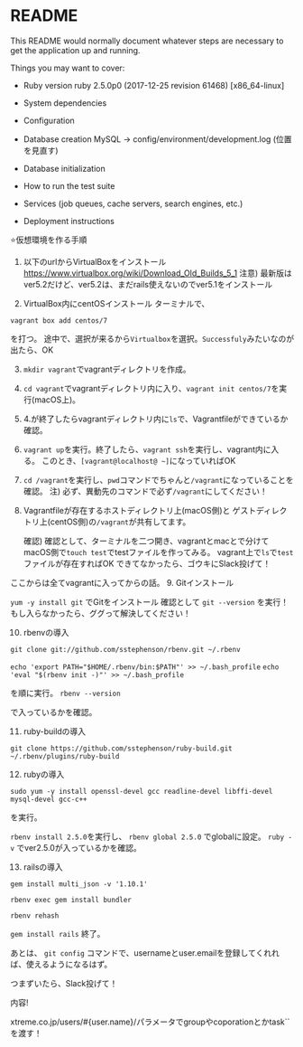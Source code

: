 # README

This README would normally document whatever steps are necessary to get the
application up and running.

Things you may want to cover:

* Ruby version
ruby 2.5.0p0 (2017-12-25 revision 61468) [x86_64-linux]

* System dependencies

* Configuration

* Database creation
MySQL -> config/environment/development.log (位置を見直す)

* Database initialization

* How to run the test suite

* Services (job queues, cache servers, search engines, etc.)

* Deployment instructions

⭐️仮想環境を作る手順

1. 以下のurlからVirtualBoxをインストール
https://www.virtualbox.org/wiki/Download_Old_Builds_5_1
注意) 最新版はver5.2だけど、ver5.2は、まだrails使えないのでver5.1をインストール

2. VirtualBox内にcentOSインストール
ターミナルで、

``
    vagrant box add centos/7
``

を打つ。
途中で、選択が来るから`Virtualbox`を選択。`Successfuly`みたいなのが出たら、OK

3. `mkdir vagrant`でvagrantディレクトリを作成。

4. `cd vagrant`でvagrantディレクトリ内に入り、`vagrant init centos/7`を実行(macOS上)。

5. 4.が終了したらvagrantディレクトリ内に`ls`で、Vagrantfileができているか確認。

6. `vagrant up`を実行。終了したら、`vagrant ssh`を実行し、vagrant内に入る。
   このとき、`[vagrant@localhost@ ~]`になっていればOK

7. `cd /vagrant`を実行し、`pwd`コマンドでちゃんと`/vagrant`になっていることを確認。
注) 必ず、異動先のコマンドで必ず`/vagrant`にしてください！

8. Vagrantfileが存在するホストディレクトリ上(macOS側)と
   ゲストディレクトリ上(centOS側)の`/vagrant`が共有してます。

   確認) 確認として、ターミナルを二つ開き、vagrantとmacとで分けてmacOS側で`touch test`でtestファイルを作ってみる。
      vagrant上で`ls`で`test`ファイルが存在すればOK
      できてなかったら、ゴウキにSlack投げて！

ここからは全てvagrantに入ってからの話。
9. Gitインストール

  ``
  yum -y install git
  ``
  でGitをインストール
   確認として
   ``
   git --version
   ``
   を実行！　
   もし入らなかったら、ググって解決してください！

10. rbenvの導入

  ``
  git clone git://github.com/sstephenson/rbenv.git ~/.rbenv
  ``

  ``
  echo 'export PATH="$HOME/.rbenv/bin:$PATH"' >> ~/.bash_profile
  ``
  ``
  echo 'eval "$(rbenv init -)"' >> ~/.bash_profile
  ``

  を順に実行。
  ``
  rbenv --version
  ``

  で入っているかを確認。

11. ruby-buildの導入

  ``
  git clone https://github.com/sstephenson/ruby-build.git ~/.rbenv/plugins/ruby-build
  ``

12. rubyの導入

  ``
  sudo yum -y install openssl-devel gcc readline-devel libffi-devel mysql-devel gcc-c++
  ``

  を実行。

  ``
  rbenv install 2.5.0
  ``を実行し、
  ``
  rbenv global 2.5.0
  ``
  でglobalに設定。
  ``
  ruby -v
  ``
  でver2.5.0が入っているかを確認。

13. railsの導入

  ``
  gem install multi_json -v '1.10.1'
  ``

  ``
  rbenv exec gem install bundler
  ``

  ``
  rbenv rehash
  ``

  ``
  gem install rails
  ``
  終了。

  あとは、
  ``git config``
  コマンドで、usernameとuser.emailを登録してくれれば、使えるようになるはず。

  つまずいたら、Slack投げて！


内容!

xtreme.co.jp/users/#{user.name}/パラメータでgroupやcoporationとかtask``を渡す！
